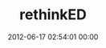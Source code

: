 ---
title: "rethinkED"
date: 2012-06-17 02:54:01 00:00
permalink: /ecf
twitter: "@rethinkedteam"
likes: [850,884]
id: 1054
gravatar: "http://www.gravatar.com/avatar/326e9ec99088386b97a5f6e6f858bc8f"
---